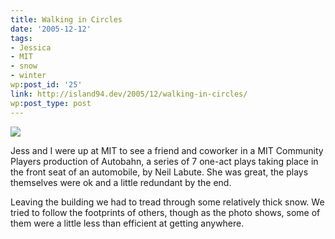 ```yaml
---
title: Walking in Circles
date: '2005-12-12'
tags:
- Jessica
- MIT
- snow
- winter
wp:post_id: '25'
link: http://island94.dev/2005/12/walking-in-circles/
wp:post_type: post
---
```


[ ![](http://static.flickr.com/20/73043769_12c3ff795b_m.jpg) ](http://www.flickr.com/photos/atomicworkshop/73043769/)  
    
Jess and I were up at MIT to see a friend and coworker in a MIT Community Players production of Autobahn, a series of 7 one-act plays taking place in the front seat of an automobile, by Neil Labute. She was great, the plays themselves were ok and a little redundant by the end.

Leaving the building we had to tread through some relatively thick snow. We tried to follow the footprints of others, though as the photo shows, some of them were a little less than efficient at getting anywhere.